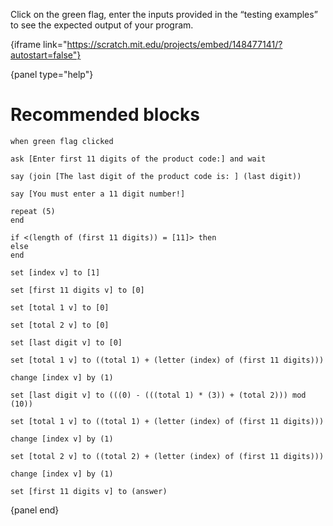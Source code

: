 Click on the green flag, enter the inputs provided in the “testing examples” to
see the expected output of your program.

{iframe link="https://scratch.mit.edu/projects/embed/148477141/?autostart=false"}

{panel type="help"}

# Recommended blocks

```scratch:split:random
when green flag clicked

ask [Enter first 11 digits of the product code:] and wait
```

```scratch:split:random
say (join [The last digit of the product code is: ] (last digit))

say [You must enter a 11 digit number!]
```

```scratch:split:random
repeat (5)
end

if <(length of (first 11 digits)) = [11]> then
else
end
```

```scratch:split:random
set [index v] to [1]

set [first 11 digits v] to [0]

set [total 1 v] to [0]

set [total 2 v] to [0]

set [last digit v] to [0]

set [total 1 v] to ((total 1) + (letter (index) of (first 11 digits)))

change [index v] by (1)

set [last digit v] to (((0) - (((total 1) * (3)) + (total 2))) mod (10))

set [total 1 v] to ((total 1) + (letter (index) of (first 11 digits)))

change [index v] by (1)

set [total 2 v] to ((total 2) + (letter (index) of (first 11 digits)))

change [index v] by (1)

set [first 11 digits v] to (answer)
```

{panel end}
